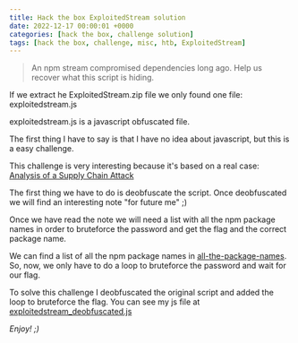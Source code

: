 ```yaml
---
title: Hack the box ExploitedStream solution
date: 2022-12-17 00:00:01 +0000
categories: [hack the box, challenge solution]
tags: [hack the box, challenge, misc, htb, ExploitedStream]
---
```


>An npm stream compromised dependencies long ago. Help us recover what this script is hiding.

If we extract he ExploitedStream.zip file we only found one file: exploitedstream.js

exploitedstream.js is a javascript obfuscated file.

The first thing I have to say is that I have no idea about javascript, but this is a easy challenge.

This challenge is very interesting because it's based on a real case: [Analysis of a Supply Chain Attack](https://medium.com/@hkparker/analysis-of-a-supply-chain-attack-2bd8fa8286ac)

The first thing we have to do is deobfuscate the script. Once deobfuscated we will find an interesting note "for future me" ;)

Once we have read the note we will need a list with all the npm package names in order to bruteforce the password and get the flag and the correct package name.

We can find a list of all the npm package names in [all-the-package-names](https://github.com/nice-registry/all-the-package-names/blob/master/names.json).
So, now, we only have to do a loop to bruteforce the password and wait for our flag.

To solve this challenge I deobfuscated the original script and added the loop to bruteforce the flag. You can see my js file at [exploitedstream_deobfuscated.js](https://github.com/rubenhortas/hackthebox/blob/main/exploitedStream/exploitedstream_deobfuscated.js)

_Enjoy! ;)_
